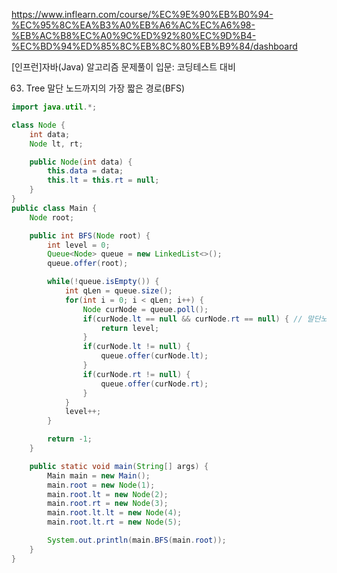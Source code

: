 https://www.inflearn.com/course/%EC%9E%90%EB%B0%94-%EC%95%8C%EA%B3%A0%EB%A6%AC%EC%A6%98-%EB%AC%B8%EC%A0%9C%ED%92%80%EC%9D%B4-%EC%BD%94%ED%85%8C%EB%8C%80%EB%B9%84/dashboard

[인프런]자바(Java) 알고리즘 문제풀이 입문: 코딩테스트 대비

63. Tree 말단 노드까지의 가장 짧은 경로(BFS)

```java
import java.util.*;

class Node {
    int data;
    Node lt, rt;

    public Node(int data) {
        this.data = data;
        this.lt = this.rt = null;
    }
}
public class Main {
    Node root;

    public int BFS(Node root) {
        int level = 0;
        Queue<Node> queue = new LinkedList<>();
        queue.offer(root);

        while(!queue.isEmpty()) {
            int qLen = queue.size();
            for(int i = 0; i < qLen; i++) {
                Node curNode = queue.poll();
                if(curNode.lt == null && curNode.rt == null) { // 말단노드는 양쪽 자식이 모두 없는 노드
                    return level;
                }
                if(curNode.lt != null) {
                    queue.offer(curNode.lt);
                }
                if(curNode.rt != null) {
                    queue.offer(curNode.rt);
                }
            }
            level++;
        }

        return -1;
    }

    public static void main(String[] args) {
        Main main = new Main();
        main.root = new Node(1);
        main.root.lt = new Node(2);
        main.root.rt = new Node(3);
        main.root.lt.lt = new Node(4);
        main.root.lt.rt = new Node(5);

        System.out.println(main.BFS(main.root));
    }
}
```